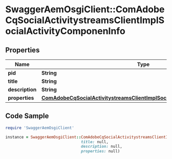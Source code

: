 # SwaggerAemOsgiClient::ComAdobeCqSocialActivitystreamsClientImplSocialActivityComponenInfo

## Properties

Name | Type | Description | Notes
------------ | ------------- | ------------- | -------------
**pid** | **String** |  | [optional] 
**title** | **String** |  | [optional] 
**description** | **String** |  | [optional] 
**properties** | [**ComAdobeCqSocialActivitystreamsClientImplSocialActivityComponenProperties**](ComAdobeCqSocialActivitystreamsClientImplSocialActivityComponenProperties.md) |  | [optional] 

## Code Sample

```ruby
require 'SwaggerAemOsgiClient'

instance = SwaggerAemOsgiClient::ComAdobeCqSocialActivitystreamsClientImplSocialActivityComponenInfo.new(pid: null,
                                 title: null,
                                 description: null,
                                 properties: null)
```



